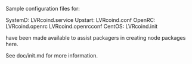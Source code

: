 Sample configuration files for:

SystemD: LVRcoind.service
Upstart: LVRcoind.conf
OpenRC:  LVRcoind.openrc
         LVRcoind.openrcconf
CentOS:  LVRcoind.init

have been made available to assist packagers in creating node packages here.

See doc/init.md for more information.
